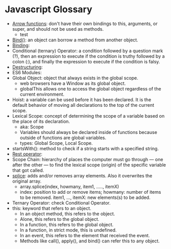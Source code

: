 # Javascript Glossary

* [Arrow functions](javascript.md#arrow-functions): don't have their own bindings to this, arguments, or super, and should not be used as methods.
    * test
* [Bind()](javascript.md#bind-function): an object can borrow a method from another object.
* [Binding]():
* Conditional (ternary) Operator: a condition followed by a question mark (?), then an expression to execute if the condition is truthy followed by a colon (:), and finally the expression to execute if the condition is falsy. 
* [Destructuring]():
* ES6 Modules: 
* Global Object: object that always exists in the global scope.
    * web browsers have a Window as its global object.
    * globalThis allows one to access the global object regardless of the current environment.
* Hoist: a variable can be used before it has been declared. It is the default behavior of moving all declarations to the top of the current scope.
* Lexical Scope: concept of determining the scope of a variable based on the place of its declaration.
    * aka: Scope
    * Variables should always be declared inside of functions because outside of functions are global variables.
    * types: Global Scope, Local Scope.
* startsWith(): method to check if a string starts with a specified string.
* [Rest operator]():
* Scope Chain: hierarchy of places the computer must go through — one after the other — to find the lexical scope (origin) of the specific variable that got called.
* [splice](javascript.md#splice-method): adds and/or removes array elements. Also it overwrites the original array.
    * array.splice(index, howmany, item1, ....., itemX)
    * index: position to add or remove items; howmany: number of items to be removed. item1, ..., itemX: new elements(s) to be added.
* Ternary Operator: check Conditional Operator.
* this: keyword that refers to an object.
    * In an object method, this refers to the object.
    * Alone, this refers to the global object.
    * In a function, this refers to the global object.
    * In a function, in strict mode, this is undefined.
    * In an event, this refers to the element that received the event.
    * Methods like call(), apply(), and bind() can refer this to any object.